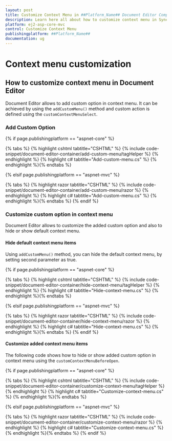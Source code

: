 ```yaml
---
layout: post
title: Customize Context Menu in ##Platform_Name## Document Editor Component
description: Learn here all about how to customize context menu in Syncfusion ##Platform_Name## Document Editor component of Syncfusion Essential JS 2 and more.
platform: ej2-asp-core-mvc
control: Customize Context Menu
publishingplatform: ##Platform_Name##
documentation: ug
---
```



# Context menu customization

## How to customize context menu in Document Editor

Document Editor allows to add custom option in context menu. It can be achieved by using the `addCustomMenu()` method and custom action is defined using the `customContextMenuSelect`.

### Add Custom Option

{% if page.publishingplatform == "aspnet-core" %}

{% tabs %}
{% highlight cshtml tabtitle="CSHTML" %}
{% include code-snippet/document-editor-container/add-custom-menu/tagHelper %}
{% endhighlight %}
{% highlight c# tabtitle="Add-custom-menu.cs" %}
{% endhighlight %}{% endtabs %}

{% elsif page.publishingplatform == "aspnet-mvc" %}

{% tabs %}
{% highlight razor tabtitle="CSHTML" %}
{% include code-snippet/document-editor-container/add-custom-menu/razor %}
{% endhighlight %}
{% highlight c# tabtitle="Add-custom-menu.cs" %}
{% endhighlight %}{% endtabs %}
{% endif %}



### Customize custom option in context menu

Document Editor allows to customize the added custom option and also to hide or show default context menu.

#### Hide default context menu items

Using `addCustomMenu()` method, you can hide the default context menu, by setting second parameter as true.

{% if page.publishingplatform == "aspnet-core" %}

{% tabs %}
{% highlight cshtml tabtitle="CSHTML" %}
{% include code-snippet/document-editor-container/hide-context-menu/tagHelper %}
{% endhighlight %}
{% highlight c# tabtitle="Hide-context-menu.cs" %}
{% endhighlight %}{% endtabs %}

{% elsif page.publishingplatform == "aspnet-mvc" %}

{% tabs %}
{% highlight razor tabtitle="CSHTML" %}
{% include code-snippet/document-editor-container/hide-context-menu/razor %}
{% endhighlight %}
{% highlight c# tabtitle="Hide-context-menu.cs" %}
{% endhighlight %}{% endtabs %}
{% endif %}



#### Customize added context menu items

The following code shows how to hide or show added custom option in context menu using the `customContextMenuBeforeOpen`.

{% if page.publishingplatform == "aspnet-core" %}

{% tabs %}
{% highlight cshtml tabtitle="CSHTML" %}
{% include code-snippet/document-editor-container/customize-context-menu/tagHelper %}
{% endhighlight %}
{% highlight c# tabtitle="Customize-context-menu.cs" %}
{% endhighlight %}{% endtabs %}

{% elsif page.publishingplatform == "aspnet-mvc" %}

{% tabs %}
{% highlight razor tabtitle="CSHTML" %}
{% include code-snippet/document-editor-container/customize-context-menu/razor %}
{% endhighlight %}
{% highlight c# tabtitle="Customize-context-menu.cs" %}
{% endhighlight %}{% endtabs %}
{% endif %}

